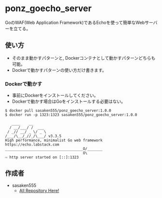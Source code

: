 # ponz_goecho_server

GoのWAF(Web Application Framework)であるEchoを使って簡単なWebサーバーを立てる。

## 使い方

* そのまま動かすパターンと, Dockerコンテナとして動かすパターンどちらも可能。
* Dockerで動かすパターンの使い方だけ書きます。

### Dockerで動かす

* 事前にDockerをインストールしてください。
* Dockerで動かす場合はGoをインストールする必要はない。

```
$ docker pull sasaken555/ponz_goecho_server:1.0.0
$ docker run -p 1323:1323 sasaken555/ponz_goecho_server:1.0.0

   ____    __
  / __/___/ /  ___
 / _// __/ _ \/ _ \
/___/\__/_//_/\___/ v3.3.5
High performance, minimalist Go web framework
https://echo.labstack.com
____________________________________O/_______
                                    O\
⇨ http server started on [::]:1323

```

## 作成者

* sasaken555
  * [All Repository Here!](https://github.com/sasaken555)
